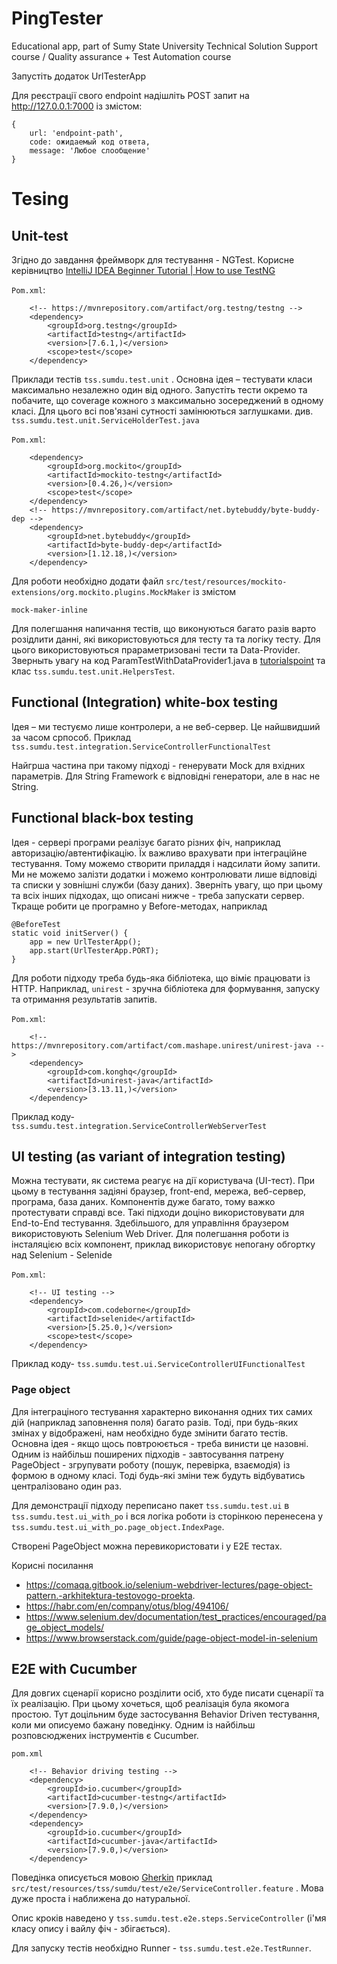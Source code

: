 # PingTester

Educational app, part of Sumy State University Technical Solution Support course / Quality assurance + Test Automation
course

Запустіть додаток UrlTesterApp

Для реєстрації свого endpoint надішліть POST запит на http://127.0.0.1:7000 із змістом:

    {
        url: 'endpoint-path',
        code: ожидаемый код ответа,
        message: 'Любое слообщение'
    } 

# Tesing

## Unit-test

Згідно до завдання фреймворк для тестування - NGTest. Корисне
керівництво  [IntelliJ IDEA Beginner Tutorial | How to use TestNG](https://youtu.be/PmpA8PtnXAk)

`Pom.xml`:

        <!-- https://mvnrepository.com/artifact/org.testng/testng -->
        <dependency>
            <groupId>org.testng</groupId>
            <artifactId>testng</artifactId>
            <version>[7.6.1,)</version>
            <scope>test</scope>
        </dependency>

Приклади тестів `tss.sumdu.test.unit` . Основна ідея – тестувати класи максимально незалежно один від одного.
Запустіть тести окремо та побачите, що coverage кожного з максимально зосереджений в одному класі.
Для цього всі пов'язані сутності замінюються заглушками. див. `tss.sumdu.test.unit.ServiceHolderTest.java`

`Pom.xml`:

        <dependency>
            <groupId>org.mockito</groupId>
            <artifactId>mockito-testng</artifactId>
            <version>[0.4.26,)</version>
            <scope>test</scope>
        </dependency>
        <!-- https://mvnrepository.com/artifact/net.bytebuddy/byte-buddy-dep -->
        <dependency>
            <groupId>net.bytebuddy</groupId>
            <artifactId>byte-buddy-dep</artifactId>
            <version>[1.12.18,)</version>
        </dependency>


Для роботи необхідно додати файл `src/test/resources/mockito-extensions/org.mockito.plugins.MockMaker`  із змістом

    mock-maker-inline

Для полегшання напичання тестів, що виконуються багато разів варто розідлити данні, які використовуються для тесту та та
логіку тесту.
Для цього використовуються прараметризовані тести та Data-Provider. Зверныть увагу на код
ParamTestWithDataProvider1.java
в [tutorialspoint](https://www.tutorialspoint.com/testng/testng_parameterized_test.htm) та
клас `tss.sumdu.test.unit.HelpersTest`.

## Functional (Integration) white-box testing

Ідея – ми тестуємо лише контролери, а не веб-сервер. Це найшвидший за часом српособ. Приклад
`tss.sumdu.test.integration.ServiceControllerFunctionalTest`

Найгрша частина при такому підході - генерувати Mock для вхідних параметрів. Для String Framework є відповідні
генератори, але в нас не String.

## Functional black-box testing

Ідея - сервері програми реалізує багато різних фіч, наприклад авторизацію/автентифікацію. Їх важливо врахувати при
інтеграційне тестування. Тому можемо створити приладдя і надсилати йому запити. Ми не можемо залізти додатки і
можемо контролювати лише відповіді та списки у зовнішні служби (базу даних). Зверніть увагу, що при цьому та всіх інших
підходах, що описані нижче - треба запускати сервер. Ткраще робити це програмно у Before-методах, наприклад

    @BeforeTest
    static void initServer() {
        app = new UrlTesterApp();
        app.start(UrlTesterApp.PORT);
    }

Для роботи підходу треба будь-яка бібліотека, що віміє працювати із HTTP. Наприклад, `unirest` - зручна бібліотека для
формування, запуску та отримання результатів запитів.

`Pom.xml`:

        <!-- https://mvnrepository.com/artifact/com.mashape.unirest/unirest-java -->
        <dependency>
            <groupId>com.konghq</groupId>
            <artifactId>unirest-java</artifactId>
            <version>[3.13.11,)</version>
        </dependency>

Приклад коду- `tss.sumdu.test.integration.ServiceControllerWebServerTest`

## UI testing (as variant of integration testing)

Можна тестувати, як система реагує на дії користувача (UI-тест). При цьому в тестування задіяні браузер,
front-end, мережа, веб-сервер, програма, база даних. Компонентів дуже багато, тому важко протестувати
справді все. Такі підходи доціно використовувати для End-to-End тестування. Здебільшого, для управління браузером
використовують Selenium Web Driver. Для полегшання роботи із інсталяцією всіх компонент, приклад використовує
непогану обгортку над Selenium - Selenide

`Pom.xml`:

        <!-- UI testing -->
        <dependency>
            <groupId>com.codeborne</groupId>
            <artifactId>selenide</artifactId>
            <version>[5.25.0,)</version>
            <scope>test</scope>
        </dependency>

Приклад коду-  `tss.sumdu.test.ui.ServiceControllerUIFunctionalTest`

### Page object

Для інтеграціного тестування характерно виконання одних тих самих дій (наприклад заповнення поля) багато разів.
Тоді, при будь-яких змінах у відображені, нам необхідно буде змінити багато тестів. Основна ідея - якщо щось
повтроюється - треба винисти це назовні. Одним із найбільш поширених підходів - завтосування патрену PageObject -
згрупувати роботу (пошук, перевірка, взаємодія) із формою в одному класі. Тоді будь-які зміни теж будуть відбуватись
централізовано один раз.

Для демонстрації підходу переписано пакет `tss.sumdu.test.ui` в `tss.sumdu.test.ui_with_po` і вся логіка роботи із
сторінкою перенесена у `tss.sumdu.test.ui_with_po.page_object.IndexPage`.

Створені PageObject можна перевикористовати і у E2E тестах.

Корисні посилання

* https://comaqa.gitbook.io/selenium-webdriver-lectures/page-object-pattern.-arkhitektura-testovogo-proekta.
* https://habr.com/en/company/otus/blog/494106/
* https://www.selenium.dev/documentation/test_practices/encouraged/page_object_models/
* https://www.browserstack.com/guide/page-object-model-in-selenium

## E2E with Cucumber

Для довгих сценарії корисно розділити осіб, хто буде писати сценарії та їх реалізацію. При цьому хочеться, щоб
реалізація була якомога простою. Тут доцільним буде застосування Behavior Driven тестування, коли ми описуемо бажану
поведінку. Одним із найбільш розповсюджених інструментів є Cucumber.

`pom.xml`

        <!-- Behavior driving testing -->
        <dependency>
            <groupId>io.cucumber</groupId>
            <artifactId>cucumber-testng</artifactId>
            <version>[7.9.0,)</version>
        </dependency>
        <dependency>
            <groupId>io.cucumber</groupId>
            <artifactId>cucumber-java</artifactId>
            <version>[7.9.0,)</version>
        </dependency>

Поведінка описується мовою [Gherkin](https://cucumber.io/docs/gherkin/reference/) приклад
`src/test/resources/tss/sumdu/test/e2e/ServiceController.feature` . Мова дуже проста і наближена до натуральної.

Опис кроків наведено у `tss.sumdu.test.e2e.steps.ServiceController` (і'мя класу опису і вайлу фіч - збігається).

Для запуску тестів необхідно Runner - `tss.sumdu.test.e2e.TestRunner`.



